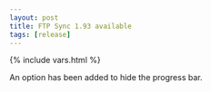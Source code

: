 ```yaml
---
layout: post
title: FTP Sync 1.93 available
tags: [release]
---
```

{% include vars.html %}

An option has been added to hide the progress bar.